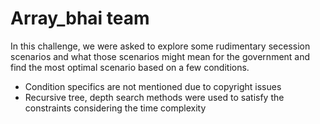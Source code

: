 # Array_bhai team

In this challenge, we were asked to explore some rudimentary secession scenarios and what those scenarios might mean for the government and find the most optimal scenario based on a few conditions.

* Condition specifics are not mentioned due to copyright issues
* Recursive tree, depth search methods were used to satisfy the constraints considering the time complexity
